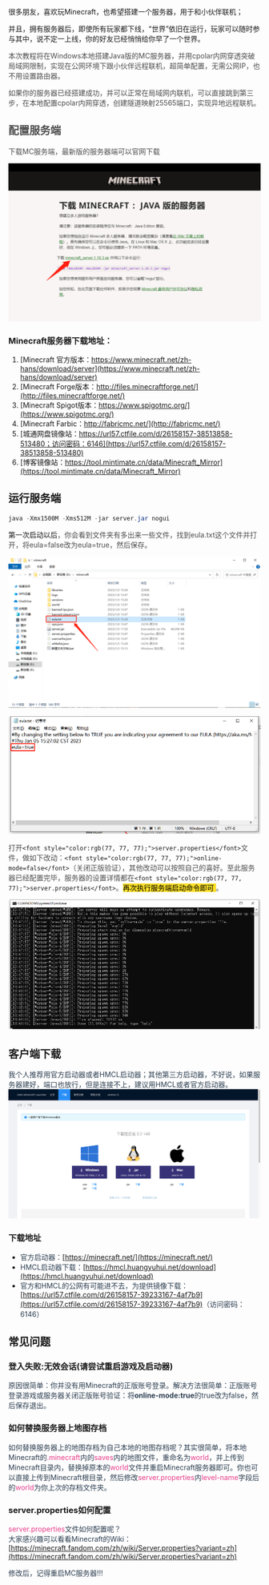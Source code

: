 很多朋友，喜欢玩Minecraft，也希望搭建一个服务器，用于和小伙伴联机；

并且，拥有服务器后，即使所有玩家都下线，“世界”依旧在运行，玩家可以随时参与其中，说不定一上线，你的好友已经悄悄给你早了一个世界。

<font style="color:rgb(77, 77, 77);">本次教程将在Windows本地搭建Java版的MC服务器，并用cpolar内网穿透突破局域网限制，实现在公网环境下跟小伙伴远程联机，超简单配置，无需公网IP，也不用设置路由器。</font>

<font style="color:rgb(77, 77, 77);">如果你的服务器已经搭建成功，并可以正常在局域网内联机，可以直接跳到第三步，在本地配置cpolar内网穿透，创建隧道映射25565端口，实现异地远程联机。</font>

## <font style="color:rgb(79, 79, 79);">配置服务端</font>
<font style="color:rgb(77, 77, 77);">下载MC服务端，最新版的服务器端可以官网下载</font>

![image-1725900302479](./assets/image-1725900302479.png)

### Minecraft服务器下载地址：
1. [Minecraft 官方版本：https://www.minecraft.net/zh-hans/download/server](https://www.minecraft.net/zh-hans/download/server)
2. [Minecraft Forge版本：http://files.minecraftforge.net/](http://files.minecraftforge.net/)
3. [Minecraft Spigot版本：https://www.spigotmc.org/](https://www.spigotmc.org/)
4. [Minecraft Farbic：http://fabricmc.net/](http://fabricmc.net/)
5. [城通网盘镜像站：https://url57.ctfile.com/d/26158157-38513858-513480；访问密码：6146](https://url57.ctfile.com/d/26158157-38513858-513480)
6. [博客镜像站：https://tool.mintimate.cn/data/Minecraft_Mirror](https://tool.mintimate.cn/data/Minecraft_Mirror)



## 运行服务端
```java
java -Xmx1500M -Xms512M -jar server.jar nogui
```

第一次启动以后<font style="color:rgb(77, 77, 77);">，你会看到文件夹有多出来一些文件，找到eula.txt这个文件并打开，将eula=false改为eula=true，然后保存。</font>

![image-1725900302839](./assets/image-1725900302839.png)

![image-1725900303172](./assets/image-1725900303172.png)

<font style="color:rgb(77, 77, 77);">打开</font>`<font style="color:rgb(77, 77, 77);">server.properties</font>`<font style="color:rgb(77, 77, 77);">文件，做如下改动：</font>`<font style="color:rgb(77, 77, 77);">online-mode=false</font>`<font style="color:rgb(77, 77, 77);">（关闭正版验证），其他改动可以按照自己的喜好。至此服务器已经配置完毕，服务器的设置详情都在</font>`<font style="color:rgb(77, 77, 77);">server.properties</font>`<font style="color:rgb(77, 77, 77);">。</font><font style="color:#000000;background-color:#FBDE28;">再次执行服务端启动命令即可 </font><font style="color:rgb(77, 77, 77);">。</font>

![image-1725900303470](./assets/image-1725900303470.png)

## 客户端下载
<font style="color:rgb(44, 62, 80);">我个人推荐用官方启动器或者HMCL启动器；其他第三方启动器，不好说，如果服务器建好，端口也放行，但是连接不上，建议用HMCL或者官方启动器。</font>  
![image-1725900303749](./assets/image-1725900303749.png)

### 下载地址
+ <font style="color:rgb(44, 62, 80);">官方启动器：</font>[https://minecraft.net/](https://minecraft.net/)
+ <font style="color:rgb(44, 62, 80);">HMCL启动器下载：</font>[https://hmcl.huangyuhui.net/download](https://hmcl.huangyuhui.net/download)
+ <font style="color:rgb(44, 62, 80);">官方和HMCL的公网有可能进不去，为提供镜像下载：</font>[https://url57.ctfile.com/d/26158157-39233167-4af7b9](https://url57.ctfile.com/d/26158157-39233167-4af7b9)<font style="color:rgb(44, 62, 80);">（访问密码：6146）</font>

## 常见问题
### 登入失败:无效会话(请尝试重启游戏及启动器)
<font style="color:rgb(44, 62, 80);">原因很简单：你并没有用Minecraft的正版账号登录。解决方法很简单：正版账号登录游戏或服务器关闭正版账号验证：将</font>**<font style="color:rgb(44, 62, 80);">online-mode:true</font>**<font style="color:rgb(44, 62, 80);">的true改为false，然后保存退出。</font>

### 如何替换服务器上地图存档
<font style="color:rgb(44, 62, 80);">如何替换服务器上的地图存档为自己本地的地图存档呢？其实很简单，将本地Minecraft的</font><font style="color:rgb(232, 62, 140);">.minecraft</font><font style="color:rgb(44, 62, 80);">内的</font><font style="color:rgb(232, 62, 140);">saves</font><font style="color:rgb(44, 62, 80);">内的地图文件，重命名为</font><font style="color:rgb(232, 62, 140);">world</font><font style="color:rgb(44, 62, 80);">，并上传到Minecraft目录内，替换掉原本的</font><font style="color:rgb(232, 62, 140);">world</font><font style="color:rgb(44, 62, 80);">文件并重启Minecraft服务器即可。你也可以直接上传到Minecraft根目录，然后修改</font><font style="color:rgb(232, 62, 140);">server.properties</font><font style="color:rgb(44, 62, 80);">内</font><font style="color:rgb(232, 62, 140);">level-name</font><font style="color:rgb(44, 62, 80);">字段后的</font><font style="color:rgb(232, 62, 140);">world</font><font style="color:rgb(44, 62, 80);">为你上次的存档文件夹。</font>

### server.properties如何配置
<font style="color:rgb(232, 62, 140);">server.properties</font><font style="color:rgb(44, 62, 80);">文件如何配置呢？  
</font><font style="color:rgb(44, 62, 80);">大家感兴趣可以看看Minecraft的Wiki：</font>[https://minecraft.fandom.com/zh/wiki/Server.properties?variant=zh](https://minecraft.fandom.com/zh/wiki/Server.properties?variant=zh)

<font style="color:rgb(44, 62, 80);">修改后，记得重启MC服务器!!!</font>  




  


<font style="color:rgb(44, 62, 80);">  
</font>



